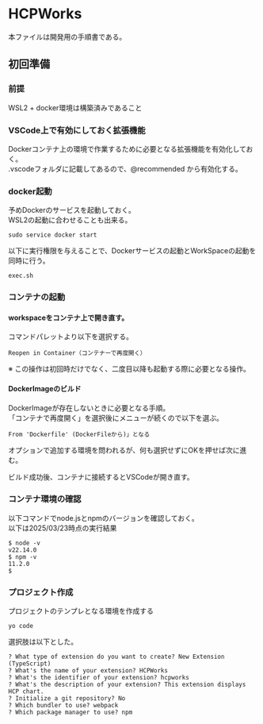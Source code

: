 # HCPWorks

本ファイルは開発用の手順書である。

## 初回準備

### 前提

WSL2 + docker環境は構築済みであること

### VSCode上で有効にしておく拡張機能

Dockerコンテナ上の環境で作業するために必要となる拡張機能を有効化しておく。  
.vscodeフォルダに記載してあるので、@recommended から有効化する。

### docker起動

予めDockerのサービスを起動しておく。  
WSL2の起動に合わせることも出来る。  

    sudo service docker start

以下に実行権限を与えることで、Dockerサービスの起動とWorkSpaceの起動を同時に行う。  

    exec.sh

### コンテナの起動

#### workspaceをコンテナ上で開き直す。

コマンドパレットより以下を選択する。  

    Reopen in Container（コンテナーで再度開く）

※ この操作は初回時だけでなく、二度目以降も起動する際に必要となる操作。  

#### DockerImageのビルド

DockerImageが存在しないときに必要となる手順。  
「コンテナで再度開く」を選択後にメニューが続くので以下を選ぶ。  

    From 'Dockerfile' (DockerFileから)」となる

オプションで追加する環境を問われるが、何も選択せずにOKを押せば次に進む。  

ビルド成功後、コンテナに接続するとVSCodeが開き直す。  

### コンテナ環境の確認

以下コマンドでnode.jsとnpmのバージョンを確認しておく。  
以下は2025/03/23時点の実行結果  

```
$ node -v
v22.14.0
$ npm -v
11.2.0
$
```

### プロジェクト作成

プロジェクトのテンプレとなる環境を作成する

    yo code

選択肢は以下とした。

    ? What type of extension do you want to create? New Extension (TypeScript)
    ? What's the name of your extension? HCPWorks
    ? What's the identifier of your extension? hcpworks
    ? What's the description of your extension? This extension displays HCP chart.
    ? Initialize a git repository? No
    ? Which bundler to use? webpack
    ? Which package manager to use? npm
